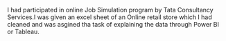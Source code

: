 I had participated in online Job Simulation program by Tata Consultancy Services.I was given an excel sheet of an Online retail store which I had cleaned and was asgined tha task of explaining the data through Power BI or Tableau.

